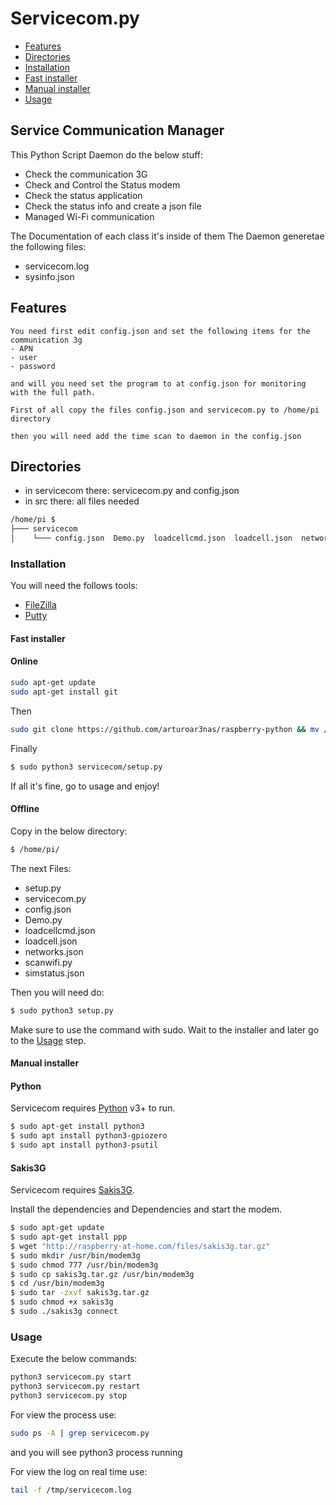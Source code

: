 # Servicecom.py

- [Features](#Usage)
- [Directories](#Usage)
- [Installation](#Usage)
- [Fast installer](#Usage)
- [Manual installer](#Usage)
- [Usage](#Usage)

## Service Communication Manager
  This Python Script Daemon do the below stuff:
  - Check the communication 3G
  - Check and Control the Status modem
  - Check the status application
  - Check the status info and create a json file
  - Managed Wi-Fi communication
  
  The Documentation of each class it's inside of them
  The Daemon generetae the following files:
  - servicecom.log
  - sysinfo.json

##  Features
    You need first edit config.json and set the following items for the communication 3g
    - APN
    - user
    - password

    and will you need set the program to at config.json for monitoring with the full path.

    First of all copy the files config.json and servicecom.py to /home/pi directory

    then you will need add the time scan to daemon in the config.json

## Directories

- in servicecom there:  servicecom.py and config.json
- in src there: all files needed

```sh
/home/pi $ 
├─── servicecom
│    └─── config.json  Demo.py  loadcellcmd.json  loadcell.json  networks.json  README.md  scanwifi.py  servicecom.py  setup.py                   simstatus.json  
```

### Installation

You will need the follows tools:

- [FileZilla](https://filezilla-project.org/)
- [Putty](https://putty.org/)

#### Fast installer
#### Online

```sh
sudo apt-get update
sudo apt-get install git
```
Then
```sh
sudo git clone https://github.com/arturoar3nas/raspberry-python && mv /home/pi/raspberry-python /home/pi/servicecom
```
Finally 
```sh
$ sudo python3 servicecom/setup.py 
```
If all it's fine, go to usage and enjoy!

#### Offline
Copy in the below directory: 

```sh
$ /home/pi/
```
The next Files:

- setup.py
- servicecom.py
- config.json
- Demo.py
- loadcellcmd.json
- loadcell.json
- networks.json
- scanwifi.py
- simstatus.json

Then you will need do:

```sh
$ sudo python3 setup.py 
```
Make sure to use the command with sudo. Wait to the installer
and later go to the [Usage](#Usage) step. 

#### Manual installer

#### Python

Servicecom requires [Python](https://www.python.org/) v3+ to run.
```sh
$ sudo apt-get install python3
$ sudo apt install python3-gpiozero
$ sudo apt install python3-psutil
```
#### Sakis3G

Servicecom requires [Sakis3G](http://raspberry-at-home.com/files/sakis3g.tar.gz).

Install the dependencies and Dependencies and start the modem.
```sh
$ sudo apt-get update
$ sudo apt-get install ppp
$ wget "http://raspberry-at-home.com/files/sakis3g.tar.gz"
$ sudo mkdir /usr/bin/modem3g
$ sudo chmod 777 /usr/bin/modem3g
$ sudo cp sakis3g.tar.gz /usr/bin/modem3g
$ cd /usr/bin/modem3g
$ sudo tar -zxvf sakis3g.tar.gz
$ sudo chmod +x sakis3g
$ sudo ./sakis3g connect
```

### Usage

Execute the below commands:

```sh
python3 servicecom.py start
python3 servicecom.py restart
python3 servicecom.py stop
```

For view the process use:
```sh
sudo ps -A | grep servicecom.py
```

and you will see python3 process running

For view the log on real time use:
```sh
tail -f /tmp/servicecom.log
```
